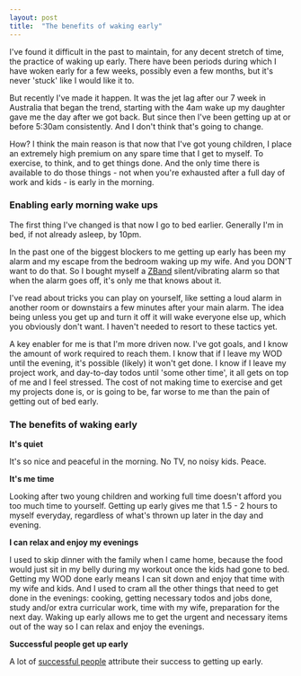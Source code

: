 ```yaml
---
layout: post
title:  "The benefits of waking early"
---
```


I've found it difficult in the past to maintain, for any decent stretch of time, the practice of waking up early. There have been periods during which I have woken early for a few weeks, possibly even a few months, but it's never 'stuck' like I would like it to.

But recently I've made it happen. It was the jet lag after our 7 week in Australia that began the trend, starting with the 4am wake up my daughter gave me the day after we got back. But since then I've been getting up at or before 5:30am consistently. And I don't think that's going to change.

How? I think the main reason is that now that I've got young children, I place an extremely high premium on any spare time that I get to myself. To exercise, to think, and to get things done. And the only time there is available to do those things - not when you're exhausted after a full day of work and kids - is early in the morning.

### Enabling early morning wake ups

The first thing I've changed is that now I go to bed earlier. Generally I'm in bed, if not already asleep, by 10pm.

In the past one of the biggest blockers to me getting up early has been my alarm and my escape from the bedroom waking up my wife. And you DON'T want to do that. So I bought myself a [ZBand](http://www.zband.biz/) silent/vibrating alarm so that when the alarm goes off, it's only me that knows about it.

I've read about tricks you can play on yourself, like setting a loud alarm in another room or downstairs a few minutes after your main alarm. The idea being unless you get up and turn it off it will wake everyone else up, which you obviously don't want. I haven't needed to resort to these tactics yet.

A key enabler for me is that I'm more driven now. I've got goals, and I know the amount of work required to reach them. I know that if I leave my WOD until the evening, it's possible (likely) it won't get done. I know if I leave my project work, and day-to-day todos until 'some other time', it all gets on top of me and I feel stressed. The cost of not making time to exercise and get my projects done is, or is going to be, far worse to me than the pain of getting out of bed early.

### The benefits of waking early


**It's quiet**

It's so nice and peaceful in the morning. No TV, no noisy kids. Peace.

**It's me time**

Looking after two young children and working full time doesn't afford you too much time to yourself. Getting up early gives me that 1.5 - 2 hours to myself everyday, regardless of what's thrown up later in the day and evening.

**I can relax and enjoy my evenings**

I used to skip dinner with the family when I came home, because the food would just sit in my belly during my workout once the kids had gone to bed. Getting my WOD done early means I can sit down and enjoy that time with my wife and kids. And I used to cram all the other things that need to get done in the evenings: cooking, getting necessary todos and jobs done, study and/or extra curricular work, time with my wife, preparation for the next day. Waking up early allows me to get the urgent and necessary items out of the way so I can relax and enjoy the evenings.

**Successful people get up early**

A lot of [successful people](http://www.businessinsider.com/successful-people-who-wake-up-really-early-2013-12?op=1&IR=T) attribute their success to getting up early.
